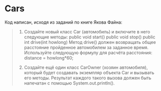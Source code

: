 # Cars
Код написан, исходя из заданий по книге Якова Файна:
> 1. Создайте новый класс Car (автомобиль) и включите в него следующие методы: 
>public void start()
>public void stop()
>public int drive(int howlong)
>Метод drive() должен возвращать общее расстояние пройденное автомобилем за
>заданное время. Используйте следующую формулу для расчёта расстояния:
>distance = howlong*60;
>
> 2. Создайте ещё один класс CarOwner (хозяин автомобиля), который будет создавать
>экземпляр объекта Car и вызывать его методы. Результат каждого такого вызова
>должен быть напечатан с помощью System.out.println().
